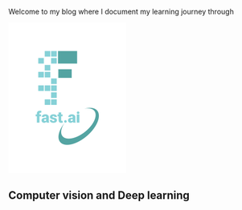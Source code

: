 Welcome to my blog where I document my learning journey through 

![Image of fast.ai logo](images/logo.png)

## Computer vision and Deep learning


